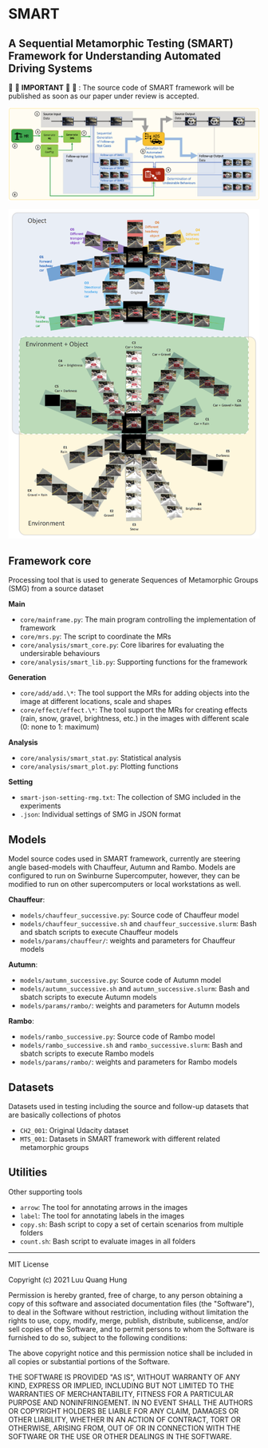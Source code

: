 # SMART

## A Sequential Metamorphic Testing (SMART) Framework for Understanding Automated Driving Systems

🎄 🔔 **IMPORTANT** 🔔 🎄 : The source code of SMART framework will be published as soon as our paper under review is accepted.



![Structure of SMART framework](smart-framework.png)



![SMGs for testing end-to-end systems in SMART framework](smart-smgs.png)


## Framework core
Processing tool that is used to generate Sequences of Metamorphic Groups (SMG) from a source dataset

**Main**
+ `core/mainframe.py`: The main program controlling the implementation of framework
+ `core/mrs.py`: The script to coordinate the MRs
+ `core/analysis/smart_core.py`: Core libarires for evaluating the undersirable behaviours
+ `core/analysis/smart_lib.py`: Supporting functions for the framework

**Generation**
+ `core/add/add.\*`: The tool support the MRs for adding objects into the image at different locations, scale and shapes
+ `core/effect/effect.\*`: The tool support the MRs for creating effects (rain, snow, gravel, brightness, etc.) in the images with different scale (0: none to 1: maximum)

**Analysis**
+ `core/analysis/smart_stat.py`: Statistical analysis
+ `core/analysis/smart_plot.py`: Plotting functions

**Setting**
+ `smart-json-setting-rmg.txt`: The collection of SMG included in the experiments
+ `.json`: Individual settings of SMG in JSON format

## Models
Model source codes used in SMART framework, currently are steering angle based-models with Chauffeur, Autumn and Rambo. Models are configured to run on Swinburne Supercomputer, however, they can be modified to run on other supercomputers or local workstations as well.

**Chauffeur**: 
+ `models/chauffeur_successive.py`: Source code of Chauffeur model
+ `models/chauffeur_successive.sh` and `chauffeur_successive.slurm`: Bash and sbatch scripts to execute Chauffeur models
+ `models/params/chauffeur/`: weights and parameters for Chauffeur models

**Autumn**: 
+ `models/autumn_successive.py`: Source code of Autumn model
+ `models/autumn_successive.sh` and `autumn_successive.slurm`: Bash and sbatch scripts to execute Autumn models
+ `models/params/rambo/`: weights and parameters for Autumn models

**Rambo**: 
+ `models/rambo_successive.py`: Source code of Rambo model
+ `models/rambo_successive.sh` and `rambo_successive.slurm`: Bash and sbatch scripts to execute Rambo models
+ `models/params/rambo/`: weights and parameters for Rambo models

## Datasets
Datasets used in testing including the source and follow-up datasets that are basically collections of photos
+ `CH2_001`: Original Udacity dataset
+ `MTS_001`: Datasets in SMART framework with different related metamorphic groups

## Utilities
Other supporting tools
+ `arrow`: The tool for annotating arrows in the images
+ `label`: The tool for annotating labels in the images
+ `copy.sh`: Bash script to copy a set of certain scenarios from multiple folders
+ `count.sh`: Bash script to evaluate images in all folders




***

MIT License

Copyright (c) 2021 Luu Quang Hung

Permission is hereby granted, free of charge, to any person obtaining a copy of this software and associated documentation files (the "Software"), to deal in the Software without restriction, including without limitation the rights to use, copy, modify, merge, publish, distribute, sublicense, and/or sell copies of the Software, and to permit persons to whom the Software is furnished to do so, subject to the following conditions:

The above copyright notice and this permission notice shall be included in all copies or substantial portions of the Software.

THE SOFTWARE IS PROVIDED "AS IS", WITHOUT WARRANTY OF ANY KIND, EXPRESS OR IMPLIED, INCLUDING BUT NOT LIMITED TO THE WARRANTIES OF MERCHANTABILITY, FITNESS FOR A PARTICULAR PURPOSE AND NONINFRINGEMENT. IN NO EVENT SHALL THE AUTHORS OR COPYRIGHT HOLDERS BE LIABLE FOR ANY CLAIM, DAMAGES OR OTHER LIABILITY, WHETHER IN AN ACTION OF CONTRACT, TORT OR OTHERWISE, ARISING FROM, OUT OF OR IN CONNECTION WITH THE SOFTWARE OR THE USE OR OTHER DEALINGS IN THE SOFTWARE.

